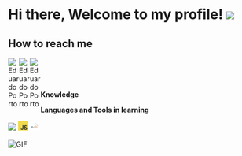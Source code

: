 # Hi there, Welcome to my profile! <img src="https://media.giphy.com/media/hvRJCLFzcasrR4ia7z/giphy.gif" width="25px"></img>

## How to reach me

<a href="https://www.linkedin.com/in/eduardocporto/" target="_blank"> 
  <img align="left" alt="Eduardo Porto" width="22px" src="https://cdn2.iconfinder.com/data/icons/social-media-2285/512/1_Linkedin_unofficial_colored_svg-256.png"/>
</a> 

<a href="https://www.instagram.com/eduardoc.porto/" target="_blank"> 
  <img align="left" alt="Eduardo Porto" width="22px" src="https://cdn1.iconfinder.com/data/icons/social-rounded-2/32/instagram-256.png"/>
</a> 

<a href="https://api.whatsapp.com/send?phone=5547997339278&text=Ol%C3%A1!" target="_blank"> 
  <img align="left" alt="Eduardo Porto" width="22px" src="https://cdn4.iconfinder.com/data/icons/social-media-2210/24/Whatsapp-256.png"/>
</a>

<br><br><br>



<!--
**eduardocporto/eduardocporto** is a ✨ _special_ ✨ repository because its `README.md` (this file) appears on your GitHub profile.

Here are some ideas to get you started:

- 🔭 Atualmente trabalho na Soft Design Web e Desktop
- 🌱 Aprendendo atualmente: JAVA, MySQL, JS e outras linguagens
- 💬 Um pouco sobre mim: Trabalho a 11 anos com Infraestrutura
- 📫 How to reach me: ...
- 😄 Pronouns: ...
- ⚡ Fun fact: ...
-->

**Knowledge**  


**Languages and Tools in learning**  

<code><img height="20" src="https://cdn.icon-icons.com/icons2/159/PNG/256/java_22523.png"></code>
<code><img height="20" src="https://raw.githubusercontent.com/github/explore/80688e429a7d4ef2fca1e82350fe8e3517d3494d/topics/javascript/javascript.png"></code>
<code><img height="20" src="https://raw.githubusercontent.com/github/explore/80688e429a7d4ef2fca1e82350fe8e3517d3494d/topics/mysql/mysql.png"></code>

<img align="center" alt="GIF" src="https://media.tenor.com/images/2ae9c8ecf64fa5eaf4eafa3a75e30b76/tenor.gif" width="500" height="320" />

